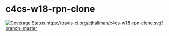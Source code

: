 # c4cs-w18-rpn-clone
[![Coverage Status](https://coveralls.io/repos/github/cjhallman/c4cs-w18-rpn-clone/badge.svg?branch=master)](https://coveralls.io/github/cjhallman/c4cs-w18-rpn-clone?branch=master)
https://travis-ci.org/cjhallman/c4cs-w18-rpn-clone.svg?branch=master
